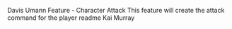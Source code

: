 Davis Umann
Feature - Character Attack
This feature will create the attack command for the player
readme
Kai Murray

